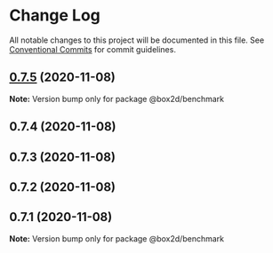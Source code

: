 # Change Log

All notable changes to this project will be documented in this file.
See [Conventional Commits](https://conventionalcommits.org) for commit guidelines.

## [0.7.5](https://github.com/lusito/box2d.ts/compare/@box2d/benchmark@0.7.4...@box2d/benchmark@0.7.5) (2020-11-08)

**Note:** Version bump only for package @box2d/benchmark





## 0.7.4 (2020-11-08)



## 0.7.3 (2020-11-08)



## 0.7.2 (2020-11-08)



## 0.7.1 (2020-11-08)

**Note:** Version bump only for package @box2d/benchmark

